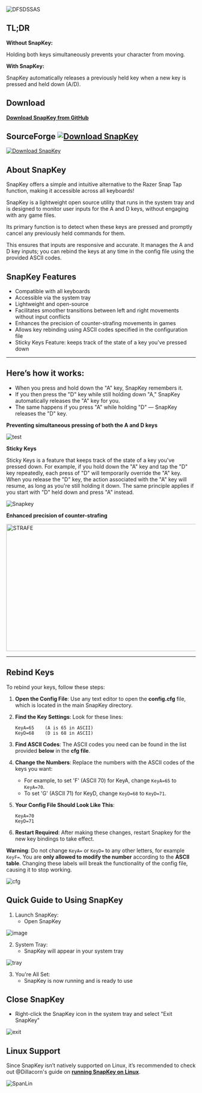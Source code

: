 ![DFSDSSAS](https://github.com/user-attachments/assets/db8591f7-dca1-4649-bd11-2e6ae257634e)

**TL;DR**
--------------------------------------------------------------------------------------------------
**Without SnapKey:** 

Holding both keys simultaneously prevents your character from moving.

**With SnapKey:** 

SnapKey automatically releases a previously held key when a new key is pressed and held down (A/D).

Download
--------------------------------------------------------------------------------------------------
**[Download SnapKey from GitHub](https://github.com/cafali/SnapKey/releases)**

SourceForge [![Download SnapKey](https://img.shields.io/sourceforge/dw/snapkey.svg)](https://sourceforge.net/projects/snapkey/files/latest/download)
--------------------------------------------------------------------------------------------------
[![Download SnapKey](https://a.fsdn.com/con/app/sf-download-button)](https://sourceforge.net/projects/snapkey/files/latest/download)

**About SnapKey**
--------------------------------------------------------------------------------------------------
SnapKey offers a simple and intuitive alternative to the Razer Snap Tap function, making it accessible across all keyboards!

SnapKey is a lightweight open source utility that runs in the system tray and is designed to monitor user inputs for the A and D keys, without engaging with any game files. 

Its primary function is to detect when these keys are pressed and promptly cancel any previously held commands for them. 

This ensures that inputs are responsive and accurate. It manages the A and D key inputs; you can rebind the keys at any time in the config file using the provided ASCII codes.

**SnapKey Features**
--------------------------------------------------------------------------------------------------

- Compatible with all keyboards
- Accessible via the system tray
- Lightweight and open-source
- Facilitates smoother transitions between left and right movements without input conflicts
- Enhances the precision of counter-strafing movements in games
- Allows key rebinding using ASCII codes specified in the configuration file
- Sticky Keys Feature: keeps track of the state of a key you've pressed down

--------------------------------------------------------------------------------------------------
**Here’s how it works:**
--------------------------------------------------------------------------------------------------
- When you press and hold down the "A" key, SnapKey remembers it.
- If you then press the "D" key while still holding down "A," SnapKey automatically releases the "A" key for you.
- The same happens if you press "A" while holding "D" — SnapKey releases the "D" key.

**Preventing simultaneous pressing of both the A and D keys**

![test](https://github.com/user-attachments/assets/20c0bad9-a33b-4c5a-8f85-bb8a21f0d951)



**Sticky Keys**

Sticky Keys is a feature that keeps track of the state of a key you've pressed down. For example, if you 
hold down the "A" key and tap the "D" key repeatedly, each press of "D" will temporarily override 
the "A" key. When you release the "D" key, the action associated with the "A" key will resume, as 
long as you're still holding it down. The same principle applies if you start with "D" held down and 
press "A" instead. 

![Snapkey](https://github.com/user-attachments/assets/504ffa5e-50d3-4a77-9016-70f22d143cb1)

**Enhanced precision of counter-strafing**

<img src="https://github.com/user-attachments/assets/4453aba4-b9bc-45e8-8a80-80caad39347b" width="600" height="338" alt="STRAFE">


--------------------------------------------------------------------------------------------------

**Rebind Keys**
--------------------------------------------------------------------------------------------------
To rebind your keys, follow these steps:

1. **Open the Config File**: Use any text editor to open the **config.cfg** file, which is located in the main SnapKey directory.

2. **Find the Key Settings**: Look for these lines:
   ```
   KeyA=65    (A is 65 in ASCII)
   KeyD=68    (D is 68 in ASCII)
   ```

3. **Find ASCII Codes**: The ASCII codes you need can be found in the list provided **below** in the **cfg file**.

4. **Change the Numbers**: Replace the numbers with the ASCII codes of the keys you want:
   - For example, to set 'F' (ASCII 70) for KeyA, change `KeyA=65` to `KeyA=70`.
   - To set 'G' (ASCII 71) for KeyD, change `KeyD=68` to `KeyD=71`.

5. **Your Config File Should Look Like This**:
   ```
   KeyA=70
   KeyD=71
   ```

6. **Restart Required**: After making these changes, restart Snapkey for the new key bindings to take effect.

**Warning**: Do not change `KeyA=` or `KeyD=` to any other letters, for example `KeyF=`. You are **only allowed to modify the number** according to the **ASCII table**. Changing these labels will break the functionality of the config file, causing it to stop working.

![cfg](https://github.com/user-attachments/assets/0a39b349-3326-44f0-ac08-81052990ec96)





**Quick Guide to Using SnapKey**
--------------------------------------------------------------------------------------------------

1. Launch SnapKey:
   - Open SnapKey

![image](https://github.com/user-attachments/assets/b420fe49-bd7d-432d-a68f-1e66f468a648)



2. System Tray:
   - SnapKey will appear in your system tray

![tray](https://github.com/user-attachments/assets/26c08735-76f2-4bc0-aa75-44c9a866b453)



3. You're All Set:
   - SnapKey is now running and is ready to use

Close SnapKey
--------------------------------------------------------------------------------------------------
   - Right-click the SnapKey icon in the system tray and select "Exit SnapKey"

![exit](https://github.com/user-attachments/assets/d9266b0c-75f0-4c07-9d55-4924a2515b82)

**Linux Support**
--------------------------------------------------------------------------------------------------
Since SnapKey isn’t natively supported on Linux, it’s recommended to check out @Dillacorn's guide on **[running SnapKey on Linux](https://github.com/cafali/SnapKey/issues/4#issuecomment-2251568839)**.

![SpanLin](https://github.com/user-attachments/assets/b47339e8-3ebf-4658-a07e-28c2df22a6c8)


